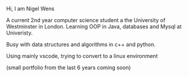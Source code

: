 Hi, I am Nigel Wens

A current 2nd year computer science student a the University of Westminster in London.
Learning OOP in Java, databases and Mysql at Univeristy.

Busy with data structures and algorithms in c++ and python.

Using mainly vscode, trying to convert to a linux environment

(small portfolio from the last 6 years coming soon)
